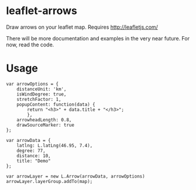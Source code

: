 leaflet-arrows
==============

Draw arrows on your leaflet map. Requires http://leafletjs.com/

There will be more documentation and examples in the very near future. For now, read the code. 

Usage
=====


	var arrowOptions = {
		distanceUnit: 'km',
		isWindDegree: true,
		stretchFactor: 1,
		popupContent: function(data) { 
			return "<h3>" + data.title + "</h3>"; 
			},
		arrowheadLength: 0.8,
		drawSourceMarker: true
	};

	var arrowData = {
		latlng: L.latLng(46.95, 7.4),
		degree: 77,
		distance: 10,
		title: "Demo"
	};
	
	var arrowLayer = new L.Arrow(arrowData, arrowOptions)
	arrowLayer.layerGroup.addTo(map);
